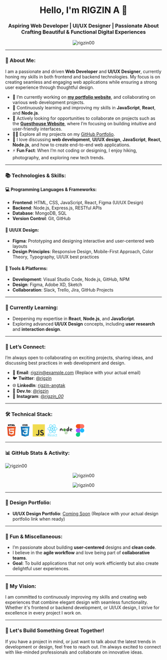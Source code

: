 <h1 align="center">Hello, I'm RIGZIN A 👋</h1>
<h3 align="center">Aspiring Web Developer | UI/UX Designer | Passionate About Crafting Beautiful & Functional Digital Experiences</h3>

<p align="center"> 
  <img src="https://komarev.com/ghpvc/?username=rigzin00&label=Profile%20views&color=0e75b6&style=flat" alt="rigzin00" /> 
</p>

---

### 🚀 About Me:
I am a passionate and driven **Web Developer** and **UI/UX Designer**, currently honing my skills in both frontend and backend technologies. My focus is on creating seamless and engaging web applications while ensuring a strong user experience through thoughtful design.

- 🔭 I’m currently working on **[my portfolio website](https://github.com/Rigzin00/-portfolio)**, and collaborating on various web development projects.
- 🌱 Continuously learning and improving my skills in **JavaScript**, **React**, and **Node.js**.
- 👯 Actively looking for opportunities to collaborate on projects such as the **[Guesthouse Website](https://github.com/Rigzin00/Guesthouse)**, where I’m focusing on building intuitive and user-friendly interfaces.
- 👨‍💻 Explore all my projects on my [GitHub Portfolio](https://github.com/Rigzin00/-portfolio).
- 💬 I love discussing **web development**, **UI/UX design**, **JavaScript**, **React**, **Node.js**, and how to create end-to-end web applications.
- ⚡ **Fun Fact**: When I’m not coding or designing, I enjoy hiking, photography, and exploring new tech trends.

---

### 📚 Technologies & Skills:
#### 💻 Programming Languages & Frameworks:
- **Frontend**: HTML, CSS, JavaScript, React, Figma (UI/UX Design)
- **Backend**: Node.js, Express.js, RESTful APIs
- **Database**: MongoDB, SQL
- **Version Control**: Git, GitHub

#### 🎨 UI/UX Design:
- **Figma**: Prototyping and designing interactive and user-centered web layouts
- **Design Principles**: Responsive Design, Mobile-First Approach, Color Theory, Typography, UI/UX best practices

#### 🔧 Tools & Platforms:
- **Development**: Visual Studio Code, Node.js, GitHub, NPM
- **Design**: Figma, Adobe XD, Sketch
- **Collaboration**: Slack, Trello, Jira, GitHub Projects

---

### 🌱 Currently Learning:
- Deepening my expertise in **React**, **Node.js**, and **JavaScript**.
- Exploring advanced **UI/UX Design** concepts, including **user research** and **interaction design**.

---

### 🤝 Let’s Connect:
I’m always open to collaborating on exciting projects, sharing ideas, and discussing best practices in web development and design.

- 📧 **Email**: [rigzin@example.com](mailto:rigzin@example.com) (Replace with your actual email)
- 🐦 **Twitter**: [@rigzin](https://twitter.com/rigzin)
- 🌐 **LinkedIn**: [rigzin-angtak](https://linkedin.com/in/rigzin-angtak)
- 📝 **Dev.to**: [@rigzin](https://dev.to/dev.to/@rigzin)
- 📸 **Instagram**: [@_rigzin_00_](https://instagram.com/_rigzin_00_)

---

### 🛠️ Technical Stack:
<p align="left">
  <a href="https://www.w3.org/TR/html52/" target="_blank"><img src="https://raw.githubusercontent.com/devicons/devicon/master/icons/html5/html5-original-wordmark.svg" alt="html5" width="40" height="40"/></a>
  <a href="https://www.w3schools.com/css/" target="_blank"><img src="https://raw.githubusercontent.com/devicons/devicon/master/icons/css3/css3-original-wordmark.svg" alt="css3" width="40" height="40"/></a>
  <a href="https://developer.mozilla.org/en-US/docs/Web/JavaScript" target="_blank"><img src="https://raw.githubusercontent.com/devicons/devicon/master/icons/javascript/javascript-original.svg" alt="javascript" width="40" height="40"/></a>
  <a href="https://reactjs.org/" target="_blank"><img src="https://raw.githubusercontent.com/devicons/devicon/master/icons/react/react-original-wordmark.svg" alt="react" width="40" height="40"/></a>
  <a href="https://nodejs.org" target="_blank"><img src="https://raw.githubusercontent.com/devicons/devicon/master/icons/nodejs/nodejs-original-wordmark.svg" alt="nodejs" width="40" height="40"/></a>
  <a href="https://www.figma.com/" target="_blank"><img src="https://raw.githubusercontent.com/devicons/devicon/master/icons/figma/figma-original.svg" alt="figma" width="40" height="40"/></a>
</p>

---

### 📊 GitHub Stats & Activity:
<p align="left">
  <img src="https://github-readme-stats.vercel.app/api/top-langs?username=rigzin00&show_icons=true&locale=en&layout=compact&langs_count=6" alt="rigzin00" />
</p>

<p align="center">
  <img src="https://github-readme-stats.vercel.app/api?username=rigzin00&show_icons=true&locale=en" alt="rigzin00" />
</p>

<p align="center">
  <img src="https://github-readme-streak-stats.herokuapp.com/?user=rigzin00&" alt="rigzin00" />
</p>

---

### 📑 Design Portfolio:
- **UI/UX Design Portfolio**: [Coming Soon](#) (Replace with your actual design portfolio link when ready)

---

### 💬 Fun & Miscellaneous:
- I’m passionate about building **user-centered** designs and **clean code**.
- I believe in the **agile workflow** and love being part of **collaborative teams**.
- **Goal**: To build applications that not only work efficiently but also create delightful user experiences.

---

### 🎯 My Vision:
I am committed to continuously improving my skills and creating web experiences that combine elegant design with seamless functionality. Whether it's frontend or backend development, or UI/UX design, I strive for excellence in every project I work on.

---

### 🌱 Let's Build Something Great Together!
If you have a project in mind, or just want to talk about the latest trends in development or design, feel free to reach out. I’m always excited to connect with like-minded professionals and collaborate on innovative ideas.
